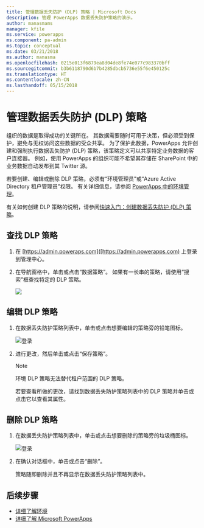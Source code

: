 ```yaml
---
title: 管理数据丢失防护 (DLP) 策略 | Microsoft Docs
description: 管理 PowerApps 数据丢失防护策略的演示。
author: manasmams
manager: kfile
ms.service: powerapps
ms.component: pa-admin
ms.topic: conceptual
ms.date: 03/21/2018
ms.author: manasma
ms.openlocfilehash: 0215e013f6879ea8d04de8fe74e077c983370bff
ms.sourcegitcommit: b3b6118790d6b7b4285dbcb5736e55f6e450125c
ms.translationtype: HT
ms.contentlocale: zh-CN
ms.lasthandoff: 05/15/2018
---
```

# <a name="manage-data-loss-prevention-dlp-policies"></a>管理数据丢失防护 (DLP) 策略
组织的数据是取得成功的关键所在。 其数据需要随时可用于决策，但必须受到保护，避免与无权访问这些数据的受众共享。 为了保护此数据，PowerApps 允许创建和强制执行数据丢失防护 (DLP) 策略，该策略定义可以共享特定业务数据的客户连接器。 例如，使用 PowerApps 的组织可能不希望其存储在 SharePoint 中的业务数据自动发布到其 Twitter 源。

若要创建、编辑或删除 DLP 策略，必须有“环境管理员”或“Azure Active Directory 租户管理员”权限。 有关详细信息，请参阅 [PowerApps 中的环境管理](environments-administration.md)。

有关如何创建 DLP 策略的说明，请参阅[快速入门：创建数据丢失防护 (DLP) 策略](create-dlp-policy.md)。

## <a name="find-a-dlp-policy"></a>查找 DLP 策略
1. 在 [https://admin.poweraps.com]([https://admin.powerapps.com) 上登录到管理中心。
2. 在导航窗格中，单击或点击“数据策略”。 如果有一长串的策略，请使用“搜索”框查找特定的 DLP 策略。

    ![](./media/prevent-data-loss/data-policies.png)

## <a name="edit-a-dlp-policy"></a>编辑 DLP 策略
1. 在数据丢失防护策略列表中，单击或点击想要编辑的策略旁的铅笔图标。

    ![登录](./media/prevent-data-loss/3.png)
2. 进行更改，然后单击或点击“保存策略”。

    > [!NOTE]
    > 环境 DLP 策略无法替代租户范围的 DLP 策略。
    >
    >

    若要查看所做的更改，请找到数据丢失防护策略列表中的 DLP 策略并单击或点击它以查看其属性。

## <a name="delete-a-dlp-policy"></a>删除 DLP 策略
1. 在数据丢失防护策略列表中，单击或点击想要删除的策略旁的垃圾桶图标。

    ![登录](./media/prevent-data-loss/3-delete.png)
4. 在确认对话框中，单击或点击“删除”。

    策略随即删除并且不再显示在数据丢失防护策略列表中。

## <a name="next-steps"></a>后续步骤
* [详细了解环境](environments-administration.md)
* [详细了解 Microsoft PowerApps](../maker/canvas-apps/getting-started.md)
